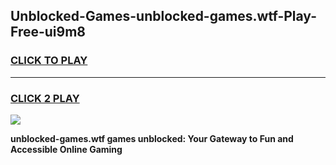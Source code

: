
## Unblocked-Games-unblocked-games.wtf-Play-Free-ui9m8
<h3>
<a href="https://premium76.site?title=unblocked-games.wtf&ref=10A">CLICK TO PLAY</a></h3>
<hr>

<h3>
<a href="https://premium76.site?title=unblocked-games.wtf&ref=10A">CLICK 2 PLAY</a>
  
</h3>

<a href="https://premium76.site?title=unblocked-games.wtf&ref=10A"><img src="https://clearcache.store/games.png"></a>


**unblocked-games.wtf games unblocked: Your Gateway to Fun and Accessible Online Gaming**
